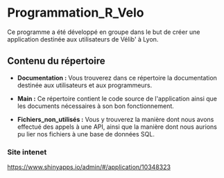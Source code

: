 # Programmation_R_Velo

Ce programme a été développé en groupe dans le but de créer une application destinée aux utilisateurs de Vélib' à Lyon.

## Contenu du répertoire

- **Documentation :** Vous trouverez dans ce répertoire la documentation destinée aux utilisateurs et aux programmeurs.

- **Main :** Ce répertoire contient le code source de l'application ainsi que les documents nécessaires à son bon fonctionnement.

- **Fichiers_non_utilisés :** Vous y trouverez la manière dont nous avons effectué des appels à une API, ainsi que la manière dont nous aurions pu lier nos fichiers à une base de données SQL.

### Site intenet 

https://www.shinyapps.io/admin/#/application/10348323